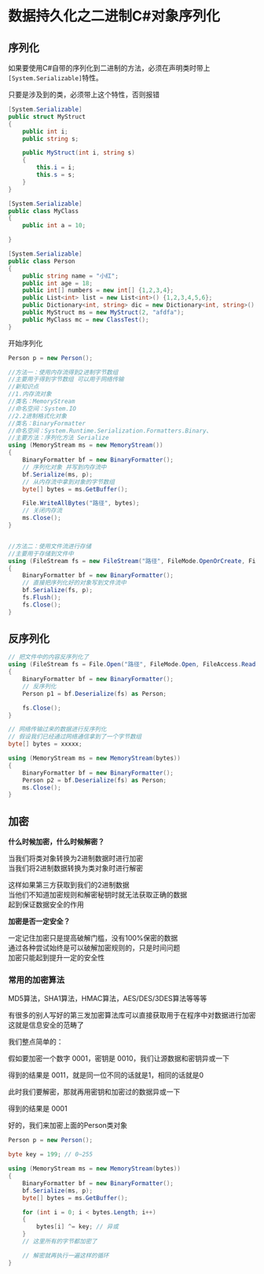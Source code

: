 # 数据持久化之二进制C#对象序列化

## 序列化

如果要使用C#自带的序列化到二进制的方法，必须在声明类时带上`[System.Serializable]`特性。

只要是涉及到的类，必须带上这个特性，否则报错

```cs
[System.Serializable]
public struct MyStruct
{
    public int i;
    public string s;

    public MyStruct(int i, string s)
    {
        this.i = i;
        this.s = s;
    }
}

[System.Serializable]
public class MyClass
{
    public int a = 10;

}

[System.Serializable]
public class Person
{
    public string name = "小红";
    public int age = 18;
    public int[] numbers = new int[] {1,2,3,4};
    public List<int> list = new List<int>() {1,2,3,4,5,6};
    public Dictionary<int, string> dic = new Dictionary<int, string>() {{1, "abc"}, {2, "adfac"},{3, "dfag"}};
    public MyStruct ms = new MyStruct(2, "afdfa");
    public MyClass mc = new ClassTest();
}
```

开始序列化

```cs
Person p = new Person();

//方法一：使用内存流得到2进制字节数组
//主要用于得到字节数组 可以用于网络传输
//新知识点
//1.内存流对象
//类名：MemoryStream
//命名空间：System.IO
//2.2进制格式化对象
//类名：BinaryFormatter
//命名空间：System.Runtime.Serialization.Formatters.Binary、
//主要方法：序列化方法 Serialize
using (MemoryStream ms = new MemoryStream())
{
    BinaryFormatter bf = new BinaryFormatter();
    // 序列化对象 并写到内存流中
    bf.Serialize(ms, p);
    // 从内存流中拿到对象的字节数组
    byte[] bytes = ms.GetBuffer();

    File.WriteAllBytes("路径", bytes);
    // 关闭内存流
    ms.Close();
}


//方法二：使用文件流进行存储
//主要用于存储到文件中
using (FileStream fs = new FileStream("路径", FileMode.OpenOrCreate, FileAccess.Write))
{
    BinaryFormatter bf = new BinaryFormatter();
    // 直接把序列化好的对象写到文件流中
    bf.Serialize(fs, p);
    fs.Flush();
    fs.Close();
}
```

## 反序列化

```cs
// 把文件中的内容反序列化了
using (FileStream fs = File.Open("路径", FileMode.Open, FileAccess.Read))
{
    BinaryFormatter bf = new BinaryFormatter();
    // 反序列化
    Person p1 = bf.Deserialize(fs) as Person;

    fs.Close();
}

// 网络传输过来的数据进行反序列化
// 假设我们已经通过网络通信拿到了一个字节数组
byte[] bytes = xxxxx;

using (MemoryStream ms = new MemoryStream(bytes))
{
    BinaryFormatter bf = new BinaryFormatter();
    Person p2 = bf.Deserialize(fs) as Person;
    ms.Close();
}
```

## 加密

**什么时候加密，什么时候解密？**

当我们将类对象转换为2进制数据时进行加密\
当我们将2进制数据转换为类对象时进行解密

这样如果第三方获取到我们的2进制数据\
当他们不知道加密规则和解密秘钥时就无法获取正确的数据\
起到保证数据安全的作用

**加密是否一定安全？**

一定记住加密只是提高破解门槛，没有100%保密的数据\
通过各种尝试始终是可以破解加密规则的，只是时间问题\
加密只能起到提升一定的安全性

### 常用的加密算法

MD5算法，SHA1算法，HMAC算法，AES/DES/3DES算法等等等

有很多的别人写好的第三发加密算法库可以直接获取用于在程序中对数据进行加密\
这就是信息安全的范畴了

我们整点简单的：

假如要加密一个数字 0001，密钥是 0010，我们让源数据和密钥异或一下

得到的结果是 0011，就是同一位不同的话就是1，相同的话就是0

此时我们要解密，那就再用密钥和加密过的数据异或一下

得到的结果是 0001

好的，我们来加密上面的Person类对象

```csharp
Person p = new Person();

byte key = 199; // 0~255

using (MemoryStream ms = new MemoryStream(bytes))
{
    BinaryFormatter bf = new BinaryFormatter();
    bf.Serialize(ms, p);
    byte[] bytes = ms.GetBuffer();

    for (int i = 0; i < bytes.Length; i++)
    {
        bytes[i] ^= key; // 异或
    }
    // 这里所有的字节都加密了

    // 解密就再执行一遍这样的循环
} 
```
